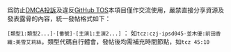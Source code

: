 爲防止[DMCA投訴](https://help.github.com/en/github/site-policy/dmca-takedown-policy)及違反[GitHub TOS](https://help.github.com/en/github/site-policy/github-terms-of-service)本項目僅作交流使用，嚴禁直接分享資源及發表露骨的內容，統一發帖格式如下：

`[類型1:類型2...]-[番號]-[主演1:主演2...]` ： 如`tcz:czj-ipsd045-並木優:前田香織:美雪艾莉絲`，類型代碼自行體會，發帖後均需補充時間節點，如`tcz 45:10`
